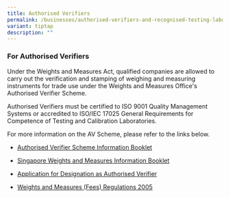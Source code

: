 ```yaml
---
title: Authorised Verifiers
permalink: /businesses/authorised-verifiers-and-recognised-testing-laboratories/
variant: tiptap
description: ""
---
```

<h3>For Authorised Verifiers</h3>
<p>Under the Weights and Measures Act, qualified companies are allowed to
carry out the verification and stamping of weighing and measuring instruments
for trade use under the Weights and Measures Office's Authorised Verifier
Scheme.</p>
<p>Authorised Verifiers must be certified to ISO 9001 Quality Management
Systems or accredited to ISO/IEC 17025 General Requirements for Competence
of Testing and Calibration Laboratories.</p>
<p>For more information on the AV Scheme, please refer to the links below.</p>
<ul data-tight="true" class="tight">
<li>
<p><a href="/files/businesses/av_scheme_info_booklet.pdf" rel="noopener noreferrer nofollow" target="_blank">Authorised Verifier Scheme Information Booklet</a>
</p>
</li>
<li>
<p><a href="/files/businesses/wmo_info_booklet.pdf" rel="noopener noreferrer nofollow" target="_blank">Singapore Weights and Measures Information Booklet</a>
</p>
</li>
<li>
<p><a href="/files/businesses/appln_for_designation_as_av.pdf" rel="noopener noreferrer nofollow" target="_blank">Application for Designation as Authorised Verifier</a>
</p>
</li>
<li>
<p><a href="https://sso.agc.gov.sg/SL/WMA1975-S847-2005?DocDate=20200430" rel="noopener noreferrer nofollow" target="_blank">Weights and Measures (Fees) Regulations 2005</a>
</p>
</li>
</ul>
<p></p>